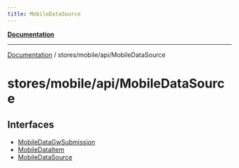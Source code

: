 ```yaml
---
title: MobileDataSource
---
```


[**Documentation**](../../../../index.md)

***

[Documentation](../../../../index.md) / stores/mobile/api/MobileDataSource

# stores/mobile/api/MobileDataSource

## Interfaces

- [MobileDataGwSubmission](interfaces/MobileDataGwSubmission.md)
- [MobileDataItem](interfaces/MobileDataItem.md)
- [MobileDataSource](interfaces/MobileDataSource.md)
